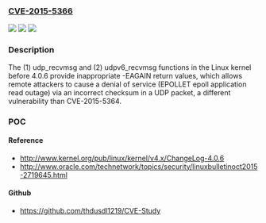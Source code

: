 ### [CVE-2015-5366](https://cve.mitre.org/cgi-bin/cvename.cgi?name=CVE-2015-5366)
![](https://img.shields.io/static/v1?label=Product&message=n%2Fa&color=blue)
![](https://img.shields.io/static/v1?label=Version&message=n%2Fa&color=blue)
![](https://img.shields.io/static/v1?label=Vulnerability&message=n%2Fa&color=brighgreen)

### Description

The (1) udp_recvmsg and (2) udpv6_recvmsg functions in the Linux kernel before 4.0.6 provide inappropriate -EAGAIN return values, which allows remote attackers to cause a denial of service (EPOLLET epoll application read outage) via an incorrect checksum in a UDP packet, a different vulnerability than CVE-2015-5364.

### POC

#### Reference
- http://www.kernel.org/pub/linux/kernel/v4.x/ChangeLog-4.0.6
- http://www.oracle.com/technetwork/topics/security/linuxbulletinoct2015-2719645.html

#### Github
- https://github.com/thdusdl1219/CVE-Study

